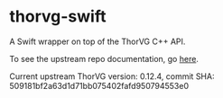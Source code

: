 # thorvg-swift
A Swift wrapper on top of the ThorVG C++ API.

To see the upstream repo documentation, go [here](https://github.com/thorvg/thorvg).

Current upstream ThorVG version: 0.12.4, commit SHA: 509181bf2a63d1d71bb075402fafd950794553e0
